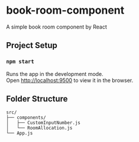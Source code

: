 # book-room-component
A simple book room component by React

## Project Setup

### `npm start`

Runs the app in the development mode.<br />
Open [http://localhost:9500](http://localhost:9500) to view it in the browser.


## Folder Structure

```
src/
├── components/
│   ├── CustomInputNumber.js
│   └── RoomAllocation.js
└── App.js
```
